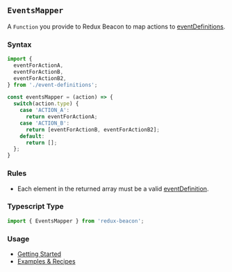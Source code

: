 ## `EventsMapper`

A `Function` you provide to Redux Beacon to map actions
to [eventDefinitions](./event-definition.md).

### Syntax

```js
import {
  eventForActionA,
  eventForActionB,
  eventForActionB2,
} from './event-definitions';

const eventsMapper = (action) => {
  switch(action.type) {
    case 'ACTION_A':
      return eventForActionA;
    case 'ACTION_B':
      return [eventForActionB, eventForActionB2];
    default:
      return [];
  };
}
```

### Rules
 - Each element in the returned array must be a valid
   [eventDefinition](./event-definition.md).

### Typescript Type

```ts
import { EventsMapper } from 'redux-beacon';
```

### Usage
 * [Getting Started](../getting-started-redux-users.md)
 * [Examples & Recipes](../recipes/index.md)

